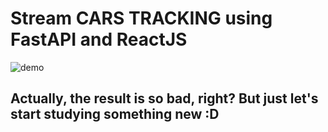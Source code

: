 # Stream CARS TRACKING using FastAPI and ReactJS

![demo](https://github.com/user-attachments/assets/a88137cb-38be-46cf-b422-6e70c5a39452)

## Actually, the result is so bad, right? But just let's start studying something new :D
